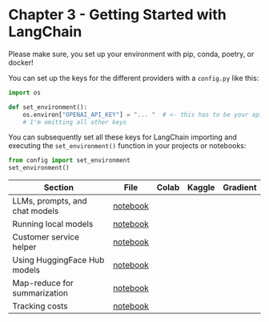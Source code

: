 # Chapter 3 - Getting Started with LangChain

Please make sure, you set up your environment with pip, conda, poetry, or docker!

You can set up the keys for the different providers with a `config.py` like this:
```python
import os

def set_environment():
    os.environ["OPENAI_API_KEY"] = "... "  # <- this has to be your api key!
    # I'm omitting all other keys
```

You can subsequently set all these keys for LangChain importing and executing the `set_environment()` function in your projects or notebooks:
```python
from config import set_environment
set_environment()
```


| Section	| File | Colab	 | Kaggle	| Gradient |
|-----------|--------|--------|-----------|----------|
| LLMs, prompts, and chat models |  [notebook](chapter3/LLMs_chat_models_and_prompts.ipynb)   |        | | |
| Running local models |  [notebook](chapter3/Running_local_models.ipynb)   |        | | |
| Customer service helper | [notebook](chapter3/customer_service_use_case.ipynb)  |        | | |
| Using HuggingFace Hub models | [notebook](chapter3/hf_hub_models.ipynb)     |        | | |
| Map-reduce for summarization | [notebook](chapter3/map-reduce.ipynb)   |        | | |
| Tracking costs |  [notebook](chapter3/tracking_costs.ipynb)  |        | | |



